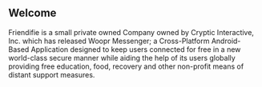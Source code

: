 ## Welcome
Friendifie is a small private owned Company owned by Cryptic Interactive, Inc. which has released Woopr Messenger; a Cross-Platform Android-Based Application designed to keep users connected for free in a new world-class secure manner while aiding the help of its users globally providing free education, food, recovery and other non-profit means of distant support measures.
